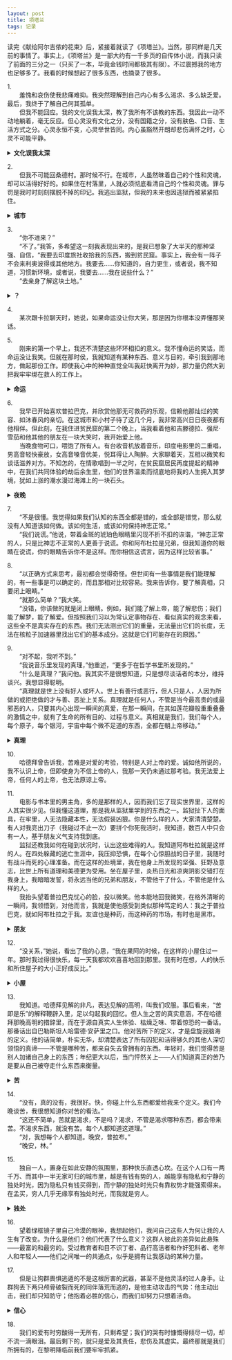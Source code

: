 ```yaml
---
layout: post
title: 项塔兰
tags: 记录
---
```


读完《献给阿尔吉侬的花束》后，紧接着就读了《项塔兰》。当然，那同样是几天前的事情了。事实上，《项塔兰》是一部大约有一千多页的自传体小说，而我只读了前面的三分之一（只买了一本，毕竟金钱时间都极其有限）。不过震撼我的地方也足够多了。我看的时候想起了很多东西，也摘录了很多。

1.<br/>
&emsp;&emsp;羞愧和哀伤使我悲痛难抑。我突然理解到自己内心有多么渴求、多么缺乏爱。最后，我终于了解自己何其孤单。<br/>
&emsp;&emsp;但我不能回应。我的文化误我太深，教了我所有不该教的东西。我因此一动不动地躺着，毫无反应。但心灵没有文化之分，没有国籍之分，没有肤色、口音、生活方式之分。心灵永恒不变，心灵举世皆同。内心虽豁然开朗却悲伤满怀之时，心灵不可能平静。

<details><summary><b>文化误我太深</b></summary>
<p>

 <b>我有时候在想，我从前所受的教育是否是一团错误？因为过去接受的价值观在一点一点地崩塌，我变得怀疑一切</b>

</p>
</details>

2.<br/>
&emsp;&emsp;但我不可能回桑德村。那时候不行。在城市，人虽然昧着自己的个性和灵魂，却可以活得好好的。如果住在村落里，人就必须彻底看清自己的个性和灵魂。罪与罚是我时时刻刻摆脱不掉的印记。我逃出监狱，但我的未来也因逃狱而被紧紧掐住。

<details><summary><b>城市</b></summary>
<p>

 <b>我想到了城市与农村的一些事情。城市的崛起为我们带来了一些东西：科技、便利；也让我们失去了一些东西，甚至是最宝贵的东西。</b>

</p>
</details>

3.<br/>
&emsp;&emsp;“你不进来？”<br/>
&emsp;&emsp;“不了。”我答，多希望这一刻我表现出来的，是我已想象了大半天的那种坚强、自信，“我要去印度旅社收拾我的东西，搬到贫民窟。事实上，我会有一阵子不会来利奥波得或其他地方。我要去......你知道的，自力更生，或者说，我不知道，习惯新环境，或者说，我要去......我在说些什么？”<br/>
&emsp;&emsp;“去亲身了解这块土地。”

<details><summary><b>？</b></summary>
<p>

 <b>我常常这么说话，一些莫名其妙的东西。我不知道为什么，也许我想掩饰一些什么。</b>

</p>
</details>

4.<br/>
&emsp;&emsp;某次跟卡拉聊天时，她说，如果命运没让你大笑，那是因为你根本没弄懂那笑话。

5.<br/>
&emsp;&emsp;刚来的第一个早上，我还不清楚这些环环相扣的意义。我不懂命运的笑话，而命运没让我笑。但就在那时侯，我就知道有某种东西、意义与目的，牵引我到那地方，做起那份工作。即使我心中的种种直觉全叫我赶快离开为妙，那力量仍然大到把我牢牢绑在救人的工作上。

<details><summary><b>命运</b></summary>
<p>

 <b>有时候，我不得不相信命运，一切东西都有种命中注定的意味。然而，一切真的都是命中注定的吗？</b>

</p>
</details>

6.<br/>
&emsp;&emsp;我早已开始喜欢普拉巴克，并欣赏他那无可救药的乐观，信赖他那灿烂的笑容、如沐春风的亲切。在这城市和小村子待了这几个月，我非常高兴日日夜夜都有他相伴。但此刻，在我住进贫民窟的第二个晚上，当我看着他和吉滕德拉、强尼·雪茄和他其他的朋友在一块大笑时，我开始爱上他。<br/>
&emsp;&emsp;当晚食物可口，喂饱了所有人。有台收音机放着音乐，印度电影里的二重唱，男高音轻快豪放，女高音嗓音优美，悦耳得让人陶醉。大家聊着天，互相以微笑和谈话滋养对方。不知怎的，在情歌唱到一半之时，在贫民窟居民再度提起的精神中，在我们共同体验的劫后余生里，他们的世界温柔而彻底地将我的人生拥入其梦境，犹如上涨的潮水漫过海滩上的一块石头。

<details><summary><b>夜晚</b></summary>
<p>

 <b>我想起了那个夜晚，我望着校外璀璨灯火的那个夜晚，我和舍友相视一笑的那个夜晚。</b>

</p>
</details>

7.<br/>
&emsp;&emsp;“不是很懂。我觉得如果我们认知的东西全都是错的，或全部是错觉，那么就没有人知道该如何做。该如何生活，或该如何保持神志正常。”<br/>
&emsp;&emsp;“我们说谎。”他说，带着金斑的琥珀色眼睛里闪现不折不扣的诙谐，“神志正常的人，只是比神志不正常的人更善于说谎。你和阿布杜拉是兄弟，但我知道你的眼睛在说谎，你的眼睛告诉你不是这样。而你相信这谎言，因为这样比较省事。”

8.<br/>
&emsp;&emsp;“以正确方式来思考，最初都会觉得奇怪。但世间有一些事情是我们能理解的，有一些事是可以确定的，而且那相对比较容易。我来告诉你，要了解真相，只要闭上眼睛。”<br/>
&emsp;&emsp;“就那么简单？”我大笑。<br/>
&emsp;&emsp;“没错，你该做的就是闭上眼睛。例如，我们能了解上帝，能了解悲伤；我们能了解梦，能了解爱。但按照我们习以为常认定事物存在、看似真实的观念来看，这些全不是真实存在的东西。我们无法测出它们的重量，无法量出它们的长度，无法在核粒子加速器里找出它们的基本成分。这就是它们可能存在的原因。”

9.<br/>
&emsp;&emsp;“对不起，我听不到。”<br/>
&emsp;&emsp;“我说音乐里发现的真理，”他重述，“更多于在哲学书里所发现的。”<br/>
&emsp;&emsp;“什么是真理？”我问他。我其实不是很想知道，只是想尽谈话者的本分，维持谈兴。我想显得聪明。<br/>
&emsp;&emsp;“真理就是世上没有好人或坏人。世上有善行或恶行，但人只是人，人因为所做的或拒绝做的才与善、恶扯上关系。真理就是任何人，不管是当今最高贵的或最邪恶的人，只要其内心出现一瞬间的真爱，在那一瞬间，在其如莲花瓣般重重叠叠的激情之中，就有了生命的所有目的、过程与意义。真相就是我们，我们每个人，每个原子，每个银河，宇宙中每个微不足道的东西，全都在朝上帝移动。”

<details><summary><b>真理</b></summary>
<p>

 <b>什么是真理？我想，最普遍的真理应该是一种爱。爱是生命，是推动一切运转的力量。</b>

</p>
</details>

10.<br/>
&emsp;&emsp;哈德拜曾告诉我，苦难是对爱的考验，特别是人对上帝的爱。诚如他所说的，我不认识上帝，但即使身为不信上帝的人，我那一天仍未通过那考验。我无法爱上帝，任何人的上帝，也无法原谅上帝。

11.<br/>
&emsp;&emsp;电影与书本里的男主角，多的是那样的人，因而我们忘了现实世界里，这样的人其实很少见。但我懂这道理，那是我从监狱里学到的东西之一。监狱扯下人的面具，在牢里，人无法隐藏本性，无法假装凶狠。你是什么样的人，大家清清楚楚。有人对我亮出刀子（我碰过不止一次）要拼个你死我活时，我知道，数百人中只会有一人，基于朋友义气支持我到底。<br/>
&emsp;&emsp;监狱还教我如何在碰到状况时，认出这些难得的人。我知道阿布杜拉就是这样的人。在四处躲藏的逃亡生涯中，我压抑恐惧，在每个心惊胆战的日子里，我随时有战斗而死的心理准备。而在这样的处境里，我在他身上所发现的坚强、狂野及意志，比世上所有道理和美德更为受用。坐在屋子里，炎热日光和凉爽阴影交错打在我身上，我暗暗发誓，将永远当他的兄弟和朋友，不管他干了什么，不管他是什么样的人。<br/>
&emsp;&emsp;我抬头望着普拉巴克忧心的脸，投以微笑。他本能地回我微笑，在格外清晰的一瞬间，我领悟到，对他而言，我就是使他感受到类似那种笃定的人：我之于普拉巴克，就如阿布杜拉之于我。友谊也是种药，而这种药的市场，有时也是黑市。

<details><summary><b>朋友</b></summary>
<p>

  <b>我好像没有什么朋友。不过，我知道，这里所描述的朋友是我梦寐以求的一种。我希望有人能够对我有类似的影响，我毕竟是一个内心软弱的人。但是我没有，我身边没有这样的人。不过，能读到这样的故事也算是一种不错的体验。</b>

</p>
</details>

12.<br/>
&emsp;&emsp;“没关系，”她说，看出了我的心思，“我在果阿的时候，在这样的小屋住过一年。那时我过得很快乐，每一天我都欢欢喜喜地回到那里。我有时在想，人的快乐和所住屋子的大小正好成反比。”

<details><summary><b>小屋</b></summary>
<p>

  <b>或许卡拉说的是对的，不是吗？我已经能想象到那种快乐了。我记起在学校那极其狭窄的宿舍里，看着自己排列得密密麻麻而整齐有序的东西时的快乐。还有友善的舍友，还有那来之不易的一块小小桌面——我喜欢那种感觉。</b>

</p>
</details>

13.<br/>
&emsp;&emsp;我知道。哈德拜见解的非凡，表达见解的高明，叫我们叹服。事后看来，“苦即是乐”的解释鞭辟入里，足以勾起我的回忆。但人生之苦的真实意涵，不在哈德拜那晚高明的措辞里，而在于源自真实人生体验、枯燥乏味、带着惊恐的一番话。那番话出自巴勒斯坦人哈雷德·安萨里之口。他对苦所下的定义，才是盘旋我脑海的定义。他的话简单，朴实无华，却清楚表达了所有囚犯和活得够久的其他人深切领悟的真谛——不管是哪种苦，都来自失去曾拥有的东西。年轻时，我们觉得苦是别人加诸自己身上的东西；年纪更大以后，当门怦然关上——人们知道真正的苦乃是要从自己被夺走什么东西来衡量。

<details><summary><b>苦</b></summary>
<p>

  <b>在某种程度上，我应该是要赞同这个观点的。为什么我从前活在那样一种难以言说的痛苦之中？我想，因为我失去了一切——不切实际的幻想中的一切。事实上，我原本就一无所有。认识到这一点之后，一切事情就开始变得豁然开朗。</b>

</p>
</details>

14.<br/>
&emsp;&emsp;“没有，真的没有，我很好。快，你碰上什么东西都爱给我来个定义。我们今晚谈苦，我很想知道你对苦的看法。”<br/>
&emsp;&emsp;“这还不简单，苦就是渴求，不是吗？渴求，不管是渴求哪种东西，都会带来苦。不渴求东西，就没有苦。每个人都知道这道理。”<br/>
&emsp;&emsp;“对，我想每个人都知道。晚安，普拉布。”<br/>
&emsp;&emsp;“晚安，林。”

15.<br/>
&emsp;&emsp;独自一人，置身在如此安静的氛围里，那种快乐直透心坎。在这个人口有一两千万、而其中一半无家可归的城市里，越是有钱有势的人，越能享有隐私和宁静的独处时光，因为隐私只有钱买得到，而宁静的独处时光只有靠权势才能强索得来。在孟买，穷人几乎无缘享有独处时光，而我就是穷人。

<details><summary><b>独处</b></summary>
<p>

 <b>也许我应该庆幸？我能够拥有一段不算太短的独处时光，然而我并没有金钱与权势。应当珍惜这种的快乐！</b>

</p>
</details>

16.<br/>
&emsp;&emsp;望着绿框镜子里自己冷漠的眼神，我想起他们，我问自己这些人为何让我的人生有了改变。为什么是他们？他们代表了什么意义？这群人彼此的差异如此悬殊——最富的和最穷的。受过教育者和目不识丁者、品行高洁者和作奸犯科者、老年人和年轻人——他们之间唯一的共通点，似乎是拥有让我感动的某种力量。

17.<br/>
&emsp;&emsp;但是让狗群畏惧逃遁的不是这根厉害的武器，甚至不是他灵活的过人身手。让群狗丢下两只颅骨破裂而死的同伴落荒而逃的，是他主动攻击的气势：他主动出击，我们却只知防守；他抱着必胜的信心，而我们却努力只想着活命。

<details><summary><b>信心</b></summary>
<p>

 <b>这是我所缺乏的东西。我对自己没有信心，必胜的信心。这种只知防守的怯懦确实让我感到恶心，我有时候很厌恶自己的这一点。</b>

</p>
</details>

18.<br/>
&emsp;&emsp;我们的爱有时穷酸得一无所有，只剩希望；我们的哭有时慷慨得倾尽一切，却不流一滴眼泪。最后剩下的，就只是爱及其责任，悲伤及其虚实。最终那就是我们所拥有的，在黎明降临前我们要牢牢抓紧。
